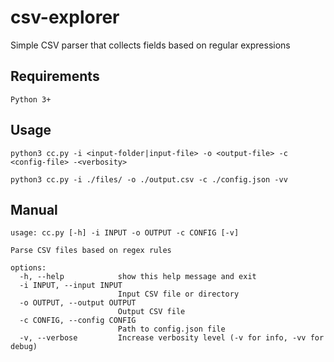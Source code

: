 # csv-explorer
Simple CSV parser that collects fields based on regular expressions

## Requirements

```
Python 3+
```

## Usage
```
python3 cc.py -i <input-folder|input-file> -o <output-file> -c <config-file> -<verbosity>
```
```
python3 cc.py -i ./files/ -o ./output.csv -c ./config.json -vv
```

## Manual 

```
usage: cc.py [-h] -i INPUT -o OUTPUT -c CONFIG [-v]

Parse CSV files based on regex rules

options:
  -h, --help            show this help message and exit
  -i INPUT, --input INPUT
                        Input CSV file or directory
  -o OUTPUT, --output OUTPUT
                        Output CSV file
  -c CONFIG, --config CONFIG
                        Path to config.json file
  -v, --verbose         Increase verbosity level (-v for info, -vv for debug)
```

